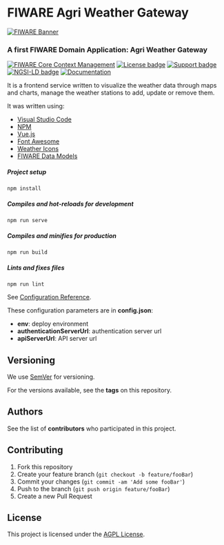 # FIWARE Agri Weather Gateway

[![FIWARE Banner](https://fiware.github.io/tutorials.Context-Providers/img/fiware.png)](https://www.fiware.org/developers)

### A first FIWARE Domain Application: Agri Weather Gateway

[![FIWARE Core Context Management](https://nexus.lab.fiware.org/repository/raw/public/badges/chapters/core.svg)](https://github.com/FIWARE/catalogue/blob/master/core/README.md)
[![License badge](https://img.shields.io/github/license/FIWARE/context.Orion-LD.svg)](https://opensource.org/licenses/AGPL-3.0)
[![Support badge](https://nexus.lab.fiware.org/repository/raw/public/badges/stackoverflow/fiware.svg)](https://stackoverflow.com/questions/tagged/fiware)
[![NGSI-LD badge](https://img.shields.io/badge/NGSI-LD-red.svg)](https://www.etsi.org/deliver/etsi_gs/CIM/001_099/009/01.02.01_60/gs_CIM009v010201p.pdf)
[![Documentation](https://img.shields.io/readthedocs/fiware-tutorials.svg)](https://fiware-tutorials.rtfd.io)

It is a frontend service written to visualize the weather data through maps and charts, manage the weather stations to add, update or remove them.

It was written using:
* [Visual Studio Code](https://code.visualstudio.com)
* [NPM](https://www.npmjs.com)
* [Vue.js](https://vuejs.org)
* [Font Awesome](https://fontawesome.com/)
* [Weather Icons](https://erikflowers.github.io/weather-icons/)
* [FIWARE Data Models](https://github.com/FIWARE/data-models)

##### Project setup
```
npm install
```

##### Compiles and hot-reloads for development
```
npm run serve
```

##### Compiles and minifies for production
```
npm run build
```

##### Lints and fixes files
```
npm run lint
```

See [Configuration Reference](https://cli.vuejs.org/config/).

These configuration parameters are in **config.json**:
* **env**: deploy environment
* **authenticationServerUrl**: authentication server url
* **apiServerUrl**: API server url

## Versioning

We use [SemVer](http://semver.org) for versioning. 

For the versions available, see the **tags** on this repository.

## Authors

See the list of **contributors** who participated in this project.

## Contributing

1. Fork this repository
2. Create your feature branch (`git checkout -b feature/fooBar`)
3. Commit your changes (`git commit -am 'Add some fooBar'`)
4. Push to the branch (`git push origin feature/fooBar`)
5. Create a new Pull Request

## License

This project is licensed under the [AGPL License](https://www.gnu.org/licenses/agpl-3.0.en.html).